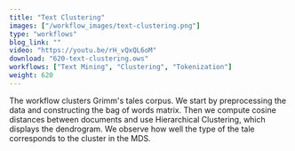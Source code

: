 ```yaml
---
title: "Text Clustering"
images: ["/workflow_images/text-clustering.png"]
type: "workflows"
blog_link: ""
video: "https://youtu.be/rH_vQxQL6oM"
download: "620-text-clustering.ows"
workflows: ["Text Mining", "Clustering", "Tokenization"]
weight: 620
---
```


The workflow clusters Grimm's tales corpus. We start by preprocessing the data and constructing the bag of words matrix. Then we compute cosine distances between documents and use Hierarchical Clustering, which displays the dendrogram. We observe how well the type of the tale corresponds to the cluster in the MDS.
